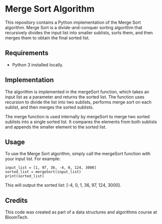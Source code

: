 # Merge Sort Algorithm

This repository contains a Python implementation of the Merge Sort algorithm. Merge Sort is a divide-and-conquer sorting algorithm that recursively divides the input list into smaller sublists, sorts them, and then merges them to obtain the final sorted list.


## Requirements

- Python 3 installed locally.

## Implementation

The algorithm is implemented in the mergeSort function, which takes an input list as a parameter and returns the sorted list. The function uses recursion to divide the list into two sublists, performs merge sort on each sublist, and then merges the sorted sublists.

The merge function is used internally by mergeSort to merge two sorted sublists into a single sorted list. It compares the elements from both sublists and appends the smaller element to the sorted list.

## Usage

To use the Merge Sort algorithm, simply call the mergeSort function with your input list. For example:

```
input_list = [1, 97, 36, -4, 0, 124, 3000]
sorted_list = mergeSort(input_list)
print(sorted_list)
```
This will output the sorted list: [-4, 0, 1, 36, 97, 124, 3000].


## Credits

This code was created as part of a data structures and algorithms course at BloomTech.
